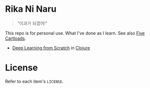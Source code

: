 # Rika Ni Naru

> "이과가 되겠어!"

This repo is for personal use. What I've done as I learn. See also [Five Cartloads](https://github.com/linterpreteur/five-cartloads).

* [Deep Learning from Scratch](http://www.hanbit.co.kr/store/books/look.php?p_code=B8475831198) in [Clojure](deep-learning-from-scratch/clojure)

# License

Refer to each item's `LICENSE`.
